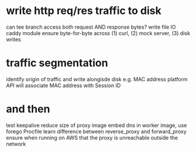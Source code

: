 # write http req/res traffic to disk
can tee branch access both request AND response bytes?
write file IO caddy module
ensure byte-for-byte across (1) curl, (2) mock server, (3) disk writes

# traffic segmentation
identify origin of traffic and write alongisde disk e.g. MAC address
  platform API will associate MAC address with Session ID

# and then
test keepalive
reduce size of proxy image
embed dns in worker image, use forego Procfile
learn difference between reverse_proxy and forward_proxy
ensure when running on AWS that the proxy is unreachable outside the network
